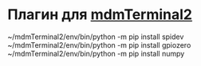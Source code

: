 # Плагин для [mdmTerminal2](https://github.com/Aculeasis/mdmTerminal2)

~/mdmTerminal2/env/bin/python -m pip install spidev
~/mdmTerminal2/env/bin/python -m pip install gpiozero
~/mdmTerminal2/env/bin/python -m pip install numpy
